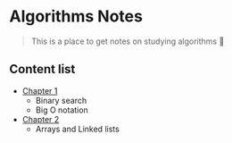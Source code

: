 # Algorithms Notes

> This is a place to get notes on studying algorithms 💜

## Content list

- [Chapter 1](src/chapter-1/chapter-1.md)
  - Binary search
  - Big O notation
- [Chapter 2](./src/chapter-2/chapter-2.md)
  - Arrays and Linked lists
